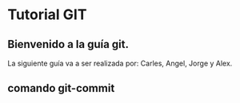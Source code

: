 # Tutorial GIT
## Bienvenido a la guía git.
La siguiente guía va a ser realizada por: Carles, Angel, Jorge y Alex.


## comando git-commit